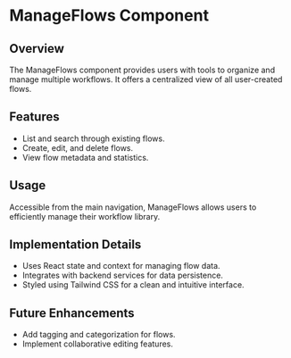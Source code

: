 # ManageFlows Component

## Overview
The ManageFlows component provides users with tools to organize and manage multiple workflows. It offers a centralized view of all user-created flows.

## Features
- List and search through existing flows.
- Create, edit, and delete flows.
- View flow metadata and statistics.

## Usage
Accessible from the main navigation, ManageFlows allows users to efficiently manage their workflow library.

## Implementation Details
- Uses React state and context for managing flow data.
- Integrates with backend services for data persistence.
- Styled using Tailwind CSS for a clean and intuitive interface.

## Future Enhancements
- Add tagging and categorization for flows.
- Implement collaborative editing features.
